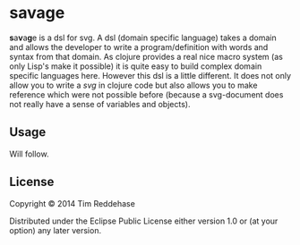 # savage

**s**a**v**a**g**e is a dsl for svg. A dsl (domain specific language) takes a
domain and allows the developer to write a program/definition with words and
syntax from that domain. As clojure provides a real nice macro system (as only
Lisp's make it possible) it is quite easy to build complex domain specific
languages here. However this dsl is a little different.  It does not only allow
you to write a *svg* in clojure code but also allows you to make reference
which were not possible before (because a svg-document does not really have a
sense of variables and objects).

## Usage

Will follow.

## License

Copyright © 2014 Tim Reddehase

Distributed under the Eclipse Public License either version 1.0 or (at
your option) any later version.
